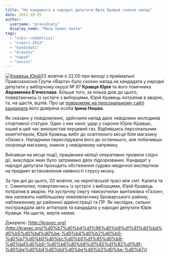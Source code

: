 ```yaml
---
title: "На кандидата в народні депутати Юрія Кравця скоєно напад"
date: 2012-10-25
author: 
  username: "pravoZnaty"
  display_name: "Маєш право знати"
tags: 
  - "vibir-redaktsiyi"
  - "vibori-2012"
  - "kandidati"
  - "kravets"
  - "napad"
  - "novini"
---
```


[![](https://mpz.brovary.org/wp-content/uploads/2012/10/Kravets-YUriy.jpg "Кравець Юрій")](https://mpz.brovary.org/wp-content/uploads/2012/10/Kravets-YUriy.jpg)23 жовтня о 22.00 при виході з приймальні Правозахисної Групи «Варта» було скоєно напад на кандидата у народні депутати у виборчому окрузі № 97 **Кравця Юрія** та його помічника **Авраменка В’ячеслава**. Більше того, за кілька днів до цього, повертаючись із зустрічі з виборцями, Юрій Кравець потрапив в аварію, та, на щастя, вцілів. Про це [повідомляє на персональному сайті кандидата](http://kravec.org/%d0%b7%d0%b4%d1%96%d0%b9%d1%81%d0%bd%d0%b5%d0%bd%d0%be-%d0%b4%d0%b2%d0%b0-%d0%b7%d0%b0%d0%bc%d0%b0%d1%85%d0%b8-%d0%bd%d0%b0-%d0%b6%d0%b8%d1%82%d1%82%d1%8f-%d0%be%d0%b4%d0%bd%d0%be%d0%b3%d0%be-%d0%b7/) його довірена особа **Ірина Нешва**.

Як сказано у повідомленні, здійснили напад двоє невідомих молодиків спортивної статури. Один з них наніс удар у скроню Юрію Кравцю, інший в цей час використав перцевий газ. Відбившись персональним комп’ютером, Юрій Кравець вибіг до освітленого місця біля магазину «Оазис». Нападники переслідували його до останнього, але побачивши охоронця магазину, зникли у невідомому напрямку.

Виїхавши на місце події, працівники міліції оперативно провели слідчі дії, внаслідок яких було затримано двох підозрюваних. Кандидат у народні депутати проходить обстеження судово-медичної експертизи на предмет встановлення наявності струсу мозку.

За три дні до цього, 20 жовтня, на чернігівській трасі між смт. Калита та с. Семиполки, повертаючись із зустрічі з виборцями, Юрій Кравець потрапив в аварію. На зустрічну смугу «вискочила» вантажівка «Газон», яка належить найбільшому землевласнику Броварського району, наближеному до районної адміністрації та ПР. Як наслідок, сильно постраждали авто агітаторів та кандидата у народні депутати Юрія Кравця. На щастя, жертв немає.

Джерело: [http://kravec.org](http://kravec.org/%d0%b7%d0%b4%d1%96%d0%b9%d1%81%d0%bd%d0%b5%d0%bd%d0%be-%d0%b4%d0%b2%d0%b0-%d0%b7%d0%b0%d0%bc%d0%b0%d1%85%d0%b8-%d0%bd%d0%b0-%d0%b6%d0%b8%d1%82%d1%82%d1%8f-%d0%be%d0%b4%d0%bd%d0%be%d0%b3%d0%be-%d0%b7/)
